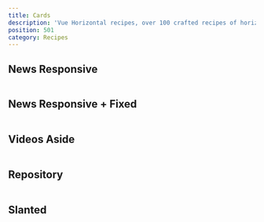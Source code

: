 ```yaml
---
title: Cards
description: 'Vue Horizontal recipes, over 100 crafted recipes of horizontal layout with various design choices and control mechanisms ready for your needs.'
position: 501
category: Recipes
---
```


## News Responsive

```vue[] import=recipes/cards/recipes-cards-news.vue padding=0 zoom
```

## News Responsive + Fixed

```vue[] import=recipes/cards/recipes-cards-news-fixed.vue padding=0 zoom
```

## Videos Aside

```vue[] import=recipes/cards/recipes-cards-videos-aside.vue padding=0 zoom
```

## Repository

```vue[] import=recipes/cards/recipes-cards-repository.vue padding=0 zoom
```

## Slanted

```vue[] import=recipes/cards/recipes-cards-slanted.vue padding=0 zoom
```
